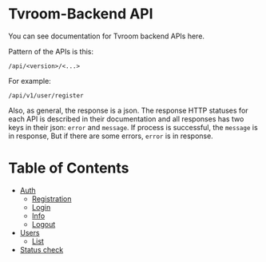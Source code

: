 # Tvroom-Backend API
You can see documentation for Tvroom backend APIs here.

Pattern of the APIs is this:

```
/api/<version>/<...>
```

For example:

```
/api/v1/user/register
```

Also, as general, the response is a json. The response HTTP statuses for each API
is described in their documentation
and all responses has two keys in their json: `error` and `message`.
If process is successful, the `message` is in response,
But if there are some errors, `error` is in response.

# Table of Contents
- [Auth](auth)
    - [Registration](auth/register.md)
    - [Login](auth/login.md)
    - [Info](auth/info.md)
    - [Logout](auth/logout.md)
- [Users](users)
    - [List](users/list.md)
- [Status check](status.md)
